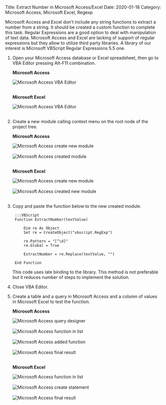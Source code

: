 Title: Extract Number in Microsoft Access/Excel
Date: 2020-01-18
Category: Microsoft Access, Microsoft Excel, Regexp

Microsoft Access and Excel don't include any string functions to extract a number from a string. It should be created a custom function to complete this task. Regular Expressions are a good option to deal with manipulation of text data. Microsoft Access and Excel are lacking of support of regular expressions but they allow to utilize third party libraries. A library of our interest is Microsoft VBScript Regular Expressions 5.5 one.

1. Open your Microsoft Access database or Excel spreadsheet, then go to VBA Editor pressing Alt-F11 combination.

    **Microsoft Access**

    ![Microsoft Access VBA Editor]({static}/images/extract-number-in-access-excel/access-vba-editor.png)</br></br>

    **Microsoft Excel**

    ![Microsoft Access VBA Editor]({static}/images/extract-number-in-access-excel/excel-vba-editor.png)</br></br>

2. Create a new module calling context menu on the root node of the project tree.

    **Microsoft Access**

    ![Microsoft Access create new module]({static}/images/extract-number-in-access-excel/access-create-new-module.png)</br></br>
    ![Microsoft Access created module]({static}/images/extract-number-in-access-excel/access-module-created.png)</br></br>

    **Microsoft Excel**

    ![Microsoft Access create new module]({static}/images/extract-number-in-access-excel/excel-create-new-module.png)</br></br>
    ![Microsoft Access created new module]({static}/images/extract-number-in-access-excel/excel-module-created.png)</br></br>

3. Copy and paste the function below to the new created module.

        :::VBScript
        Function ExtractNumber(textValue)
         
            Dim re As Object
            Set re = CreateObject("vbscript.RegExp")
        
            re.Pattern = "[^\d]"
            re.Global = True
       
            ExtractNumber = re.Replace(textValue, "")
        
        End Function

    This code uses late binding to the library. This method is not preferable but it reduces number of steps to implement the solution.
    
4. Close VBA Editor.

5. Create a table and a query in Microsoft Access and a column of values in Microsoft Excel to test the function.

     **Microsoft Access**

    ![Microsoft Access query designer]({static}/images/extract-number-in-access-excel/access-query-designer.png)</br></br>
    ![Microsoft Access function in list]({static}/images/extract-number-in-access-excel/access-function-in-list.png)</br></br>
    ![Microsoft Access added function]({static}/images/extract-number-in-access-excel/access-added-function.png)</br></br>
    ![Microsoft Access final result]({static}/images/extract-number-in-access-excel/access-final-result.png)</br></br>

    **Microsoft Excel**

    ![Microsoft Access function in list]({static}/images/extract-number-in-access-excel/excel-function-in-list.png)</br></br>
    ![Microsoft Access create statement]({static}/images/extract-number-in-access-excel/excel-create-statement.png)</br></br>
    ![Microsoft Access final result]({static}/images/extract-number-in-access-excel/excel-final-result.png)</br></br>
